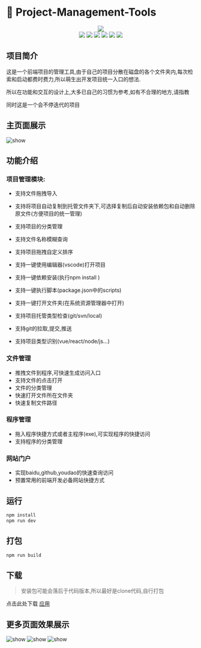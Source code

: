 # 🚀 Project-Management-Tools
<div align="center">
	<img src="https://raw.githubusercontent.com/fengtianxi001/MTools/master/screenshots/banner.png">
  <div>
    <img src="https://img.shields.io/github/languages/top/fengtianxi001/MTools">
    <img src="https://travis-ci.org/boennemann/badges.svg?branch=master">
    <img src="https://img.shields.io/github/issues/fengtianxi001/MTools">
    <img src="https://img.shields.io/github/forks/fengtianxi001/MTools">
    <img src="https://img.shields.io/github/stars/fengtianxi001/MTools">
    <img src="https://img.shields.io/github/downloads/fengtianxi001/MTools/total">
  </div>
</div>




## 项目简介 

这是一个前端项目的管理工具,由于自己的项目分散在磁盘的各个文件夹内,每次检索和启动都费时费力,所以萌生出开发项目统一入口的想法.

所以在功能和交互的设计上,大多已自己的习惯为参考,如有不合理的地方,请指教

同时这是一个会不停迭代的项目 

## 主页面展示
![show](https://raw.githubusercontent.com/fengtianxi001/MTools/master/screenshots/Snipaste_2021-10-18_22-18-59.png)




## 功能介绍


### 项目管理模块:

- 支持文件拖拽导入

- 支持将项目自动复制到托管文件夹下,可选择复制后自动安装依赖包和自动删除原文件(方便项目的统一管理)

- 支持项目的分类管理

- 支持文件名称模糊查询

- 支持项目拖拽自定义排序

- 支持一键使用编辑器(vscode)打开项目

- 支持一键依赖安装(执行npm install )

- 支持一键执行脚本(package.json中的scripts)

- 支持一键打开文件夹(在系统资源管理器中打开)

- 支持项目托管类型检查(git/svn/local)

- 支持git的拉取,提交,推送

- 支持项目类型识别(vue/react/node/js...)

  
### 文件管理

- 推拽文件到程序,可快速生成访问入口
- 支持文件的点击打开
- 文件的分类管理
- 快速打开文件所在文件夹
- 快速复制文件路径

### 程序管理
- 拖入程序快捷方式或者主程序(exe),可实现程序的快捷访问
- 支持程序的分类管理

### 网站门户
- 实现baidu,github,youdao的快速查询访问
- 预置常用的前端开发必备网站快捷方式

## 运行

```bash
npm install
npm run dev
```

## 打包

```bash
npm run build
```

## 下载

> 安装包可能会落后于代码版本,所以最好是clone代码,自行打包

点击此处下载 [应用](https://github.com/fengtianxi001/MTools/releases/download/V0.0.1/MTools.zip)

## 更多页面效果展示
![show](https://github.com/fengtianxi001/MTools/blob/master/screenshots/Snipaste_2021-10-18_22-21-28.png?raw=true)
![show](https://github.com/fengtianxi001/MTools/blob/master/screenshots/Snipaste_2021-10-18_22-21-52.png?raw=true)
![show](https://github.com/fengtianxi001/MTools/blob/master/screenshots/Snipaste_2021-10-18_22-22-02.png?raw=true)
